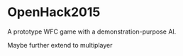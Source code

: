 # OpenHack2015

A prototype WFC game with a demonstration-purpose AI.

Maybe further extend to multiplayer
